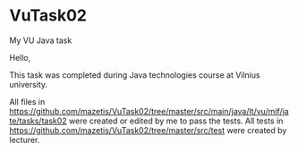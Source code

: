 # VuTask02
My VU Java task

Hello,

This task was completed during Java technologies course at Vilnius university.

All files in https://github.com/mazetis/VuTask02/tree/master/src/main/java/lt/vu/mif/jate/tasks/task02 were created or edited by me to pass the tests.
All tests in https://github.com/mazetis/VuTask02/tree/master/src/test were created by lecturer.
